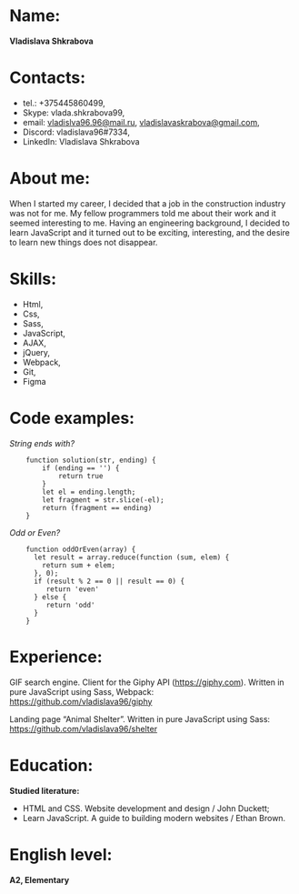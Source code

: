 # Name:
**Vladislava Shkrabova**
 
# Сontacts: 
* tel.: +375445860499,
* Skype: vlada.shkrabova99,
* email: vladislva96.96@mail.ru, vladislavaskrabova@gmail.com,
* Discord: vladislava96#7334,
* LinkedIn: Vladislava Shkrabova

# About me:
When I started my career, I decided that a job in the construction industry was not for me.
My fellow programmers told me about their work and it seemed interesting to me.
Having an engineering background, I decided to learn JavaScript and it turned out to be exciting, interesting, and the desire to learn new things does not disappear.

# Skills:
* Html, 
* Css, 
* Sass,
* JavaScript,
* AJAX,
* jQuery,
* Webpack,
* Git, 
* Figma

# Сode examples:
*String ends with?*
```
    function solution(str, ending) {
        if (ending == '') {
            return true
        }
        let el = ending.length;
        let fragment = str.slice(-el);
        return (fragment == ending)
    }
```
*Odd or Even?*
```
    function oddOrEven(array) {
      let result = array.reduce(function (sum, elem) {
        return sum + elem; 
      }, 0);
      if (result % 2 == 0 || result == 0) {
         return 'even'
      } else {
         return 'odd'
      }
    }
``` 
# Experience:
GIF search engine. Client for the Giphy API (https://giphy.com). Written in pure JavaScript using Sass, Webpack:
https://github.com/vladislava96/giphy

Landing page “Animal Shelter”. Written in pure JavaScript using Sass:
https://github.com/vladislava96/shelter

# Education:
**Studied literature:**
* HTML and CSS. Website development and design / John Duckett;
* Learn JavaScript. A guide to building modern websites / Ethan Brown.

# English level: 
**A2, Elementary**